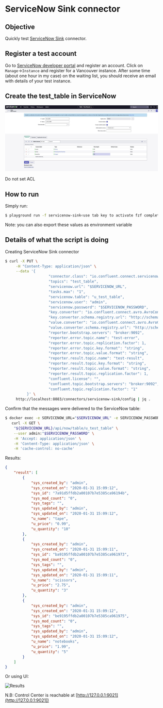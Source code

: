 # ServiceNow Sink connector



## Objective

Quickly test [ServiceNow Sink](https://docs.confluent.io/current/connect/kafka-connect-servicenow/sink-connector/index.html#quick-start) connector.



## Register a test account

Go to [ServiceNow developer portal](https://developer.servicenow.com) and register an account.
Click on `Manage`->`Instance` and register for a Vancouver instance. After some time (about one hour in my case) on the waiting list, you should receive an email with details of your test instance.

## Create the test_table in ServiceNow

![create table](Screenshot1.jpg)

Do not set ACL

## How to run

Simply run:

```bash
$ playground run -f servicenow-sink<use tab key to activate fzf completion (see https://kafka-docker-playground.io/#/cli?id=%e2%9a%a1-setup-completion), otherwise use full path, or correct relative path> <SERVICENOW_URL> <SERVICENOW_PASSWORD>
```

Note: you can also export these values as environment variable

## Details of what the script is doing

Creating ServiceNow Sink connector

```bash
$ curl -X PUT \
     -H "Content-Type: application/json" \
     --data '{
                    "connector.class": "io.confluent.connect.servicenow.ServiceNowSinkConnector",
                    "topics": "test_table",
                    "servicenow.url": "$SERVICENOW_URL",
                    "tasks.max": "1",
                    "servicenow.table": "u_test_table",
                    "servicenow.user": "admin",
                    "servicenow.password": "$SERVICENOW_PASSWORD",
                    "key.converter": "io.confluent.connect.avro.AvroConverter",
                    "key.converter.schema.registry.url": "http://schema-registry:8081",
                    "value.converter": "io.confluent.connect.avro.AvroConverter",
                    "value.converter.schema.registry.url": "http://schema-registry:8081",
                    "reporter.bootstrap.servers": "broker:9092",
                    "reporter.error.topic.name": "test-error",
                    "reporter.error.topic.replication.factor": 1,
                    "reporter.error.topic.key.format": "string",
                    "reporter.error.topic.value.format": "string",
                    "reporter.result.topic.name": "test-result",
                    "reporter.result.topic.key.format": "string",
                    "reporter.result.topic.value.format": "string",
                    "reporter.result.topic.replication.factor": 1,
                    "confluent.license": "",
                    "confluent.topic.bootstrap.servers": "broker:9092",
                    "confluent.topic.replication.factor": "1"
          }' \
     http://localhost:8083/connectors/servicenow-sink/config | jq .
```

Confirm that the messages were delivered to the ServiceNow table:

```bash
$ docker exec -e SERVICENOW_URL="$SERVICENOW_URL" -e SERVICENOW_PASSWORD="$SERVICENOW_PASSWORD" connect \
   curl -X GET \
    "${SERVICENOW_URL}/api/now/table/u_test_table" \
    --user admin:"$SERVICENOW_PASSWORD" \
    -H 'Accept: application/json' \
    -H 'Content-Type: application/json' \
    -H 'cache-control: no-cache'
```

Results:

```json
{
    "result": [
        {
            "sys_created_by": "admin",
            "sys_created_on": "2020-01-31 15:09:12",
            "sys_id": "7a91d5ffdb2a00107b7e5385ca96194b",
            "sys_mod_count": "0",
            "sys_tags": "",
            "sys_updated_by": "admin",
            "sys_updated_on": "2020-01-31 15:09:12",
            "u_name": "tape",
            "u_price": "0.99",
            "u_quantity": "10"
        },
        {
            "sys_created_by": "admin",
            "sys_created_on": "2020-01-31 15:09:11",
            "sys_id": "ba9195ffdb2a00107b7e5385ca961973",
            "sys_mod_count": "0",
            "sys_tags": "",
            "sys_updated_by": "admin",
            "sys_updated_on": "2020-01-31 15:09:11",
            "u_name": "scissors",
            "u_price": "2.75",
            "u_quantity": "3"
        },
        {
            "sys_created_by": "admin",
            "sys_created_on": "2020-01-31 15:09:12",
            "sys_id": "be9195ffdb2a00107b7e5385ca961975",
            "sys_mod_count": "0",
            "sys_tags": "",
            "sys_updated_by": "admin",
            "sys_updated_on": "2020-01-31 15:09:12",
            "u_name": "notebooks",
            "u_price": "1.99",
            "u_quantity": "5"
        }
    ]
}
```

Or using UI:

![Results](Screenshot2.png)

N.B: Control Center is reachable at [http://127.0.0.1:9021](http://127.0.0.1:9021])
